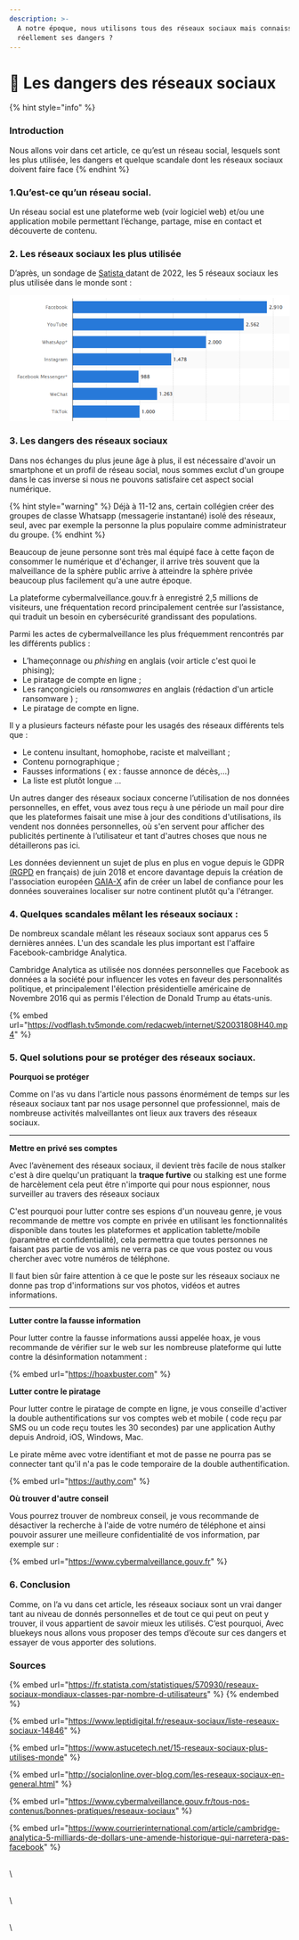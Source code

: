 ```yaml
---
description: >-
  A notre époque, nous utilisons tous des réseaux sociaux mais connaissons-nous
  réellement ses dangers ?
---
```


# 📱 Les dangers des réseaux sociaux

{% hint style="info" %}
### Introduction&#x20;

Nous allons voir dans cet article, ce qu’est un réseau social, lesquels sont les plus utilisée, les dangers et quelque scandale dont les réseaux sociaux doivent faire face
{% endhint %}

### **1.Qu’est-ce qu’un réseau social.**

Un réseau social est une plateforme web (voir logiciel web) et/ou une application mobile permettant l’échange, partage, mise en contact et découverte de contenu.

### 2. Les réseaux sociaux les plus utilisée

D’après, un sondage de [Satista ](https://fr.statista.com/statistiques/570930/reseaux-sociaux-mondiaux-classes-par-nombre-d-utilisateurs/)datant de 2022, les 5 réseaux sociaux les plus utilisée dans le monde sont :&#x20;

![Classement des réseaux sociaux les plus populaires dans le monde en janvier 2022, selon le nombre d'utilisateurs actifs(en millions)](<../.gitbook/assets/image (10).png>)

### **3. Les dangers des réseaux sociaux**

Dans nos échanges du plus jeune âge à plus, il est nécessaire d'avoir un smartphone et un profil de réseau social, nous sommes exclut d'un groupe dans le cas inverse si nous ne pouvons satisfaire cet aspect social numérique.

{% hint style="warning" %}
Déjà à 11-12 ans, certain collégien créer des groupes de classe Whatsapp (messagerie instantané) isolé des réseaux, seul, avec par exemple la personne la plus populaire comme administrateur du groupe.&#x20;
{% endhint %}

Beaucoup de jeune personne sont très mal équipé face à cette façon de consommer le numérique et d'échanger, il arrive très souvent que la malveillance de la sphère public arrive à atteindre la sphère privée beaucoup plus facilement qu'a une autre époque.

La plateforme cybermalveillance.gouv.fr à enregistré 2,5 millions de visiteurs, une fréquentation record principalement centrée sur l’assistance, qui traduit un besoin en cybersécurité grandissant des populations.&#x20;

Parmi les actes de cybermalveillance les plus fréquemment rencontrés par les différents publics :&#x20;

* L’hameçonnage ou _phishing_ en anglais (voir article c'est quoi le phising);
* Le piratage de compte en ligne ;
* Les rançongiciels ou _ransomwares_ en anglais (rédaction d'un article ransomware  ) ;
* Le piratage de compte en ligne.&#x20;

Il y a plusieurs facteurs néfaste pour les usagés des réseaux différents tels que :&#x20;

* Le contenu insultant, homophobe, raciste et malveillant ;&#x20;
* Contenu pornographique ;
* Fausses informations ( ex : fausse annonce de décès,...)&#x20;
* La liste est plutôt longue ...

Un autres danger des réseaux sociaux concerne l’utilisation de nos données personnelles, en effet, vous avez tous reçu à une période un mail pour dire que les plateformes faisait une mise à jour des conditions d'utilisations, ils vendent nos données personnelles, où s'en servent pour afficher des publicités pertinente à l’utilisateur et tant d'autres choses que nous ne détaillerons pas ici.

Les données deviennent un sujet de plus en plus en vogue depuis le GDPR [(RGPD](http://www.rgpd-2018.eu) en français) de juin 2018 et encore davantage depuis la création de l'association européen [GAIA-X](https://www.data-infrastructure.eu/GAIAX/Navigation/EN/Home/home.html) afin de créer un label de confiance pour les données souveraines localiser sur notre continent plutôt qu'a l'étranger.

### 4. Quelques scandales mêlant les réseaux sociaux :

De nombreux scandale mêlant les réseaux sociaux sont apparus ces 5 dernières années. L'un des scandale les plus important est l'affaire Facebook-cambridge Analytica.

Cambridge Analytica  as utilisée nos données personnelles que Facebook as données a la société  pour influencer les votes en faveur des personnalités politique, et principalement l'élection présidentielle américaine de Novembre 2016 qui as permis l'élection de Donald Trump au états-unis.  &#x20;

{% embed url="https://vodflash.tv5monde.com/redacweb/internet/S20031808H40.mp4" %}



### 5. Quel solutions pour se protéger des réseaux sociaux.&#x20;

**Pourquoi se protéger**&#x20;

Comme on l'as vu dans l'article nous passons énormément de temps sur les réseaux sociaux  tant par nos usage personnel que professionnel, mais de nombreuse activités malveillantes ont lieux aux travers des réseaux sociaux.&#x20;

****

**Mettre en privé ses comptes**

Avec l’avènement des réseaux sociaux, il devient très facile de nous stalker c'est à dire quelqu'un pratiquant la **traque furtive** ou stalking est une forme de harcèlement cela peut être n'importe qui pour nous espionner, nous surveiller au travers des réseaux sociaux

C'est pourquoi pour lutter contre ses espions d'un nouveau genre, je vous recommande de mettre vos compte en privée en utilisant les fonctionnalités disponible dans toutes les plateformes et application tablette/mobile (paramètre et confidentialité), cela permettra que toutes personnes ne faisant pas partie de vos amis ne verra pas ce que  vous postez ou vous chercher avec votre numéros de téléphone.&#x20;

Il faut bien sûr faire attention à ce que le poste sur les réseaux sociaux ne donne pas trop d'informations sur vos photos, vidéos et autres informations.

****

**Lutter contre la fausse information** &#x20;

Pour lutter contre la fausse informations aussi appelée hoax, je vous recommande de vérifier sur le web sur les nombreuse plateforme qui lutte contre la désinformation notamment :

{% embed url="https://hoaxbuster.com" %}

**Lutter contre le piratage**

Pour lutter contre le piratage de compte en ligne, je vous conseille d'activer la double authentifications sur vos comptes web et mobile ( code reçu par SMS ou un code reçu toutes les 30 secondes) par une application Authy depuis Android, iOS, Windows, Mac.

Le pirate même avec votre identifiant et mot de passe ne pourra pas se connecter tant qu'il n'a pas le code temporaire de la double authentification.

{% embed url="https://authy.com" %}

**Où trouver d'autre conseil**&#x20;

Vous pourrez trouver de nombreux conseil, je vous recommande de désactiver la recherche à l'aide de votre numéro de téléphone et ainsi pouvoir assurer une meilleure confidentialité de vos information, par exemple sur :&#x20;

{% embed url="https://www.cybermalveillance.gouv.fr" %}

### **6. Conclusion**

Comme, on l’a vu dans cet article, les réseaux sociaux sont un vrai danger tant au niveau de donnés personnelles et de tout ce qui peut on peut y trouver, il vous appartient de savoir mieux les utilisés. C’est pourquoi, Avec bluekeys nous allons vous proposer des temps d’écoute sur ces dangers et essayer de vous apporter des solutions.

### Sources&#x20;

{% embed url="https://fr.statista.com/statistiques/570930/reseaux-sociaux-mondiaux-classes-par-nombre-d-utilisateurs" %}
[ ](https://fr.statista.com/statistiques/570930/reseaux-sociaux-mondiaux-classes-par-nombre-d-utilisateurs/https://www.leptidigital.fr/reseaux-sociaux/liste-reseaux-sociaux-14846/https://www.astucetech.net/15-reseaux-sociaux-plus-utilises-monde/http://socialonline.over-blog.com/les-reseaux-sociaux-en-general.html)
{% endembed %}

{% embed url="https://www.leptidigital.fr/reseaux-sociaux/liste-reseaux-sociaux-14846" %}

{% embed url="https://www.astucetech.net/15-reseaux-sociaux-plus-utilises-monde" %}

{% embed url="http://socialonline.over-blog.com/les-reseaux-sociaux-en-general.html" %}

{% embed url="https://www.cybermalveillance.gouv.fr/tous-nos-contenus/bonnes-pratiques/reseaux-sociaux" %}

{% embed url="https://www.courrierinternational.com/article/cambridge-analytica-5-milliards-de-dollars-une-amende-historique-qui-narretera-pas-facebook" %}

\
\


\
\


\
\

